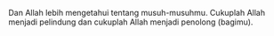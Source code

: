 Dan Allah lebih mengetahui tentang musuh-musuhmu. Cukuplah Allah menjadi pelindung dan cukuplah Allah menjadi penolong (bagimu).